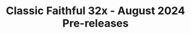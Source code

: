 ---
layout: post
title: Classic Faithful 32x - August 2024 Pre-releases
permalink: /classicfaithful/32x-Aug-2024
header-img: https://database.faithfulpack.net/images/website/posts/cf32x/Aug-2024.jpg

long_text: |
  Classic Faithful 32x has a new update in store; a Pre-Release for 1.21. Long overdue, this update adds all of the blocks and items pertaining to Update 1.21. Remaining are the paintings and most of the entities for a full release. Additionally, a plethora of existing textures were overhauled. You can see all changes for yourself in the extended changelog below. NOTE: Textures that are exclusively for the Jappa or Programmer Art pack respectively will have a [Jappa] or [PA] prefix attached to them.

changelog:
- August 2024:
  - Added:
    - Block:
      - Crafter Bottom (FHLX, Lillie Rose)
      - Crafter East (FHLX)
      - Crafter East Crafting (FHLX)
      - Crafter East Triggered (FHLX)
      - Crafter North (FHLX)
      - Crafter North Crafting (FHLX)
      - Crafter South (FHLX)
      - Crafter South Triggered (FHLX)
      - Crafter West (FHLX)
      - Crafter West Crafting (FHLX)
      - Crafter West Triggered (FHLX)
      - Copper Bulb (FHLX)
      - Copper Bulb Lit (FHLX)
      - Copper Bulb Lit Powered (FHLX)
      - Copper Bulb Powered (FHLX)
      - Copper Door Bottom (FHLX)
      - Copper Door Top (FHLX)
      - Copper Grate (FHLX)
      - Copper Trapdoor (FHLX, Evorp)
      - Exposed Copper Bulb (FHLX)
      - Exposed Copper Bulb Lit (FHLX)
      - Exposed Copper Bulb Lit Powered (FHLX)
      - Exposed Copper Bulb Powered (FHLX)
      - Exposed Copper Door Bottom (FHLX)
      - Exposed Copper Door Top (FHLX)
      - Exposed Copper Grate (FHLX)
      - Exposed Copper Trapdoor (FHLX)
      - Oxidized Copper Bulb (FHLX)
      - Oxidized Copper Bulb Lit (FHLX)
      - Oxidized Copper Bulb Lit Powered (FHLX)
      - Oxidized Copper Bulb Powered (FHLX)
      - Oxidized Copper Door Bottom (FHLX)
      - Oxidized Copper Door Top (FHLX)
      - Oxidized Copper Grate (FHLX)
      - Oxidized Copper Trapdoor (FHLX)
      - Weathered Copper Bulb (FHLX)
      - Weathered Copper Bulb Lit (FHLX)
      - Weathered Copper Bulb Lit Powered (FHLX)
      - Weathered Copper Bulb Powered (FHLX)
      - Weathered Copper Door Bottom (FHLX)
      - Weathered Copper Door Top (FHLX)
      - Weathered Copper Grate (FHLX)
      - Weathered Copper Trapdoor (FHLX)
      - Trial Spawner Top Ejecting Reward (FHLX)
      - Trial Spawner Top Inactive (FHLX)
      - Trial Spawner Side Inactive (FHLX, Evorp)
      - Trial Spawner Top Active (FHLX)
      - Trial Spawner Side Active (FHLX, Evorp)
      - Vault Front On (FHLX)
      - Vault Bottom (FHLX, Evorp)
      - Vault Side On (FHLX)
      - Vault Front Ejecting (FHLX)
      - Vault Top Ejecting (FHLX, Evorp)
      - Vault Side Off (FHLX)
      - Vault Front Off (FHLX, Evorp)
      - Vault Top (FHLX, Evorp)
      - Heavy Core (FHLX)
      - Flow Pottery Pattern (FHLX)
      - Guster Pottery Pattern (FHLX)
      - Scrape Pottery Pattern (FHLX)
      - Trial Spawner Side Active Ominous (FHLX, Evorp)
      - Trial Spawner Side Inactive Ominous (FHLX, Evorp)
      - Trial Spawner Top Active Ominous (FHLX)
      - Trial Spawner Top Ejecting Reward Ominous (FHLX)
      - Trial Spawner Top Inactive Ominous (FHLX)
      - Vault Front Off Ominous (FHLX)
      - Vault Side On Ominous (FHLX)
      - Vault Top Ejecting Ominous (FHLX, Evorp)
      - Vault Top Ominous (FHLX, Evorp)
      - Vault Front Ejecting Ominous (FHLX)
      - Vault Front On Ominous (FHLX)
      - Trial Spawner Bottom (FHLX, Evorp)
    - Entity:
      - "[PA] Husk (TheGeometrycosYT, Evorp, Vattic)"
      - Breeze (Webaccount284)
    - Font:
      - Accented (DMgaming, Pomi108, Evorp, Vattic)
      - Accented (DMgaming, Pomi108, Evorp, Vattic)
    - GUI:
      - X (DMgaming)
      - XHover (DMgaming)
      - XPress (DMgaming)
      - Dismount (Shaggy)
      - Dismount Pressed (Shaggy)
      - Flyingascend (Shaggy)
      - Flyingdescend (Shaggy)
      - Flyingdescend Pressed (Shaggy)
      - Jump (Shaggy)
      - Jump Pressed (Shaggy)
      - Sneak (Shaggy)
      - Sneak Pressed (Shaggy)
      - Flyingascend Pressed (Shaggy)
      - Background (Shaggy)
      - Snapshot Realms (Jamiscus)
      - Down (Shaggy)
      - Large Button (Shaggy)
      - Right Pressed (Shaggy)
      - Down Pressed (Shaggy)
      - Large Button Pressed (Shaggy)
      - Left Pressed (Shaggy)
      - Left (Shaggy)
      - Right (Shaggy)
      - Up (Shaggy)
      - Up Left (Shaggy)
      - Up Left Pressed (Shaggy)
      - Up Pressed (Shaggy)
      - Up Right (Shaggy)
      - Up Right Pressed (Shaggy)
      - Footer Separator (FHLX)
      - Header Separator (FHLX)
      - Tab (FHLX)
      - Tab Highlighted (FHLX)
      - Tab Selected (FHLX)
      - Tab Selected Highlighted (FHLX)
      - Inworld Footer Separator (FHLX)
      - Inworld Header Separator (FHLX)
      - "[PA] Menu Background (Shaggy, Vattic)"
      - "[PA] Menu List Background (Shaggy, Vattic)"
    - Item:
      - Trial Key (FHLX)
      - Armadillo Scute (FHLX)
      - Wolf Armor (FHLX)
      - Wind Charge (DMgaming, Evorp, TheGeometrycosYT)
      - Wolf Armor Overlay (FHLX)
      - Bolt Armor Trim Smithing Template (FHLX)
      - Breeze Rod (TheGeometrycosYT)
      - Flow Armor Trim Smithing Template (FHLX)
      - Flow Pottery Sherd (FHLX)
      - Guster Pottery Sherd (FHLX)
      - Mace (Shaggy)
      - Scrape Pottery Sherd (FHLX)
      - Ominous Bottle (Shaggy)
      - Ominous Trial Key (FHLX)
      - "[Jappa] Map Trial Chambers (Shaggy, Evorp)"
      - "[PA] Map Trial Chambers (liamj987, Vattic)"
      - Music Disc Creator (FHLX)
      - Music Disc Creator Music Box (FHLX)
      - Music Disc Precipice (Evorp, Vattic)
    - Mob Effect:
      - Bad Omen (FHLX)
      - Infested (FHLX)
      - Oozing (FHLX)
      - Raid Omen (DMgaming, Vattic, Evorp, FHLX)
      - Trial Omen (FHLX)
      - Weaving (FHLX)
      - Wind Charged (Evorp, FHLX)
    - UI:
      - Recipe Book Light Button (Shaggy)
      - Recipe Book Light Button Pressed (Shaggy)
      - TabLeftFrontBottomMostHover (Shaggy)
      - TabLeftFrontHover (Shaggy)
      - TabLeftFrontTopMostHover (Shaggy)
      - TabRightFrontBottomMostHover (Shaggy)
      - TabRightFrontHover (Shaggy)
      - TabRightFrontTopMostHover (Shaggy)
      - TabTopFrontHover (Shaggy)
      - TabTopFrontLeftMostHover (Shaggy)
      - TabTopFrontRightMostHover (Shaggy)
      - Tooltip Inverted Chevron (Webaccount284)
      - World Glyph Desaturated (Webaccount284)
      - Joystick Knob (Shaggy)
      - Crafter Item Border (liamj987, FHLX)
      - Redstone Arrow Vertical Powered (liamj987, FHLX)
      - Redstone Arrow Vertical Unpowered (liamj987, FHLX)
      - Slot Enabled (liamj987, FHLX)
      - Slot Enabled Hover (liamj987, FHLX)
      - Bubble Empty (liamj987, Vattic)
      - PreviewIcon (DMgaming)
    - Realms:
      - Realms Button Borderless Default (DMgaming)
      - Realms Button Borderless Hover (DMgaming)
      - Realms Button Borderless Hover Pressed (DMgaming)
      - Realms Button Borderless Lighthoverflag (DMgaming)
      - Realms Button Borderless Lightpressedflag (DMgaming)
      - Realms Button Borderless No Hover Pressed (DMgaming)
      - Realms Chevron Play (Shaggy)
    - Map:
      - Jungle Temple (FHLX)
      - Swamp Hut (FHLX)
      - Desert Village (FHLX)
      - Plains Village (FHLX)
      - Savanna Village (FHLX)
      - Snowy Village (FHLX)
      - Taiga Village (FHLX)
      - Trial Chambers (Evorp)
      - "[Jappa] Ocean Monument (Evorp, FHLX)"
      - "[Jappa] Woodland Mansion (FHLX)"
    - Particle:
      - Trial Spawner Detection 1 (liamj987)
      - Trial Spawner Detection 2 (liamj987)
      - Trial Spawner Detection 4 (Shaggy)
      - Trial Spawner Detection 3 (Shaggy)
      - Trial Spawner Detection 0 (Shaggy)
      - Trial Spawner Atlas (liamj987, Shaggy)
      - Infested (FHLX)
      - Ominous Spawning (Shaggy)
      - Raid Omen (Evorp, FHLX)
      - Small Gust 0 (FHLX)
      - Small Gust 1 (FHLX)
      - Small Gust 2 (FHLX)
      - Small Gust 3 (FHLX)
      - Small Gust 4 (FHLX)
      - Small Gust 5 (FHLX)
      - Small Gust 6 (FHLX)
      - Trial Omen (Evorp, FHLX)
      - Trial Spawner Detection Ominous 0 (liamj987, Shaggy)
      - Trial Spawner Detection Ominous 1 (liamj987)
      - Trial Spawner Detection Ominous 2 (liamj987)
      - Trial Spawner Detection Ominous 3 (liamj987, Shaggy)
      - Trial Spawner Detection Ominous 4 (liamj987, Shaggy)
      - Trial Spawner Ominous Atlas (liamj987, Shaggy)
    - Armor:
      - Bolt (Shaggy)
      - Bolt Leggings (Shaggy)
      - Flow (Shaggy)
      - Flow Leggings (Shaggy)
    - Painting:
      - Backyard (Evorp)
      - Changing (Evorp)
      - Endboss (Evorp)
      - Lowmist (Evorp, Jamiscus)
  - Changed:
    - Block:
      - Bamboo Stalk (Evorp, pcblox39)
      - Basalt Side (Evorp, Pythagoras_314)
      - Bell Bottom (Evorp)
      - Bell Side (Evorp)
      - Bell Top (Evorp)
      - "[Jappa] Furnace Front (Evorp)"
      - "[Jappa] Furnace Front On (Evorp)"
      - "[Jappa] Glow Item Frame (Evorp, ZapPack)"
      - "[PA] Glow Item Frame (Evorp, Vattic)"
      - Grindstone Pivot (Evorp)
      - Grindstone Round (Evorp)
      - Grindstone Side (Evorp)
      - Lightning Rod (Evorp)
      - Netherite Block (Evorp, Pythagoras_314)
      - "[Jappa] Nether Wart Block (Evorp, ZapPack)"
      - "[Jappa] Observer Back (Evorp)"
      - "[Jappa] Observer Back On (Evorp)"
      - "[Jappa] Observer Front (Evorp)"
      - "[Jappa] Observer Side (Evorp)"
      - "[Jappa] Piston Bottom (Evorp)"
      - "[Jappa] Piston Inner (Evorp)"
      - "[Jappa] Piston Side (Evorp)"
      - Polished Deepslate (Evorp)
      - "[Jappa] Polished Granite (Evorp)"
      - "[Jappa] Poppy (Evorp)"
      - "[Jappa] Prismarine Bricks (Evorp)"
      - "[Jappa] Spawner (Evorp)"
      - "[Jappa] Stonecutter Side (Evorp, HARYA_)"
      - Warped Wart Block (Evorp, ZapPack)
      - Missing Tile (Webaccount284)
      - Cherry Door Bottom (FHLX, Lillie Rose)
      - Cherry Door Top (FHLX, Lillie Rose)
      - Crafter Top (FHLX)
      - Crafter Top Crafting (FHLX)
      - Crafter Top Triggered (FHLX)
      - Polished Tuff (HARYA_, Evorp, Webaccount284)
      - Tuff Bricks (Evorp, FHLX)
      - Piston Arm (Evorp, Vattic)
      - Piston Arm Sticky (Evorp, Vattic)
    - Entity:
      - Bell Body (Evorp)
      - "[Jappa] Wolf (Lillie Rose, HARYA_, Evorp)"
      - "[Jappa] Wolf Angry (Webaccount284, HARYA_, Evorp, Lillie Rose)"
      - "[Jappa] Wolf Tame (Webaccount284, HARYA_, Evorp, Lillie Rose)"
      - "[PA] Husk (TheGeometrycosYT, Evorp, Vattic)"
      - "[PA] Ari (Webaccount284, Lillie Rose)"
      - "[PA] Efe (Webaccount284, FHLX, Evorp, Lillie Rose)"
      - "[PA] Kai (Webaccount284, FHLX)"
      - "[PA] Makena (Webaccount284, FHLX)"
      - "[PA] Noor (Webaccount284, FHLX)"
      - "[PA] Sunny (Webaccount284, Lillie Rose)"
      - "[PA] Zuri (Webaccount284, Evorp)"
      - 1.8 Zombie Villager (TheGeometrycosYT)
    - GUI:
      - "[Jappa] Empty Slot Emerald (Evorp)"
      - Wooden Planks (Shaggy, Evorp, ZapPack)
      - Scroller (Shaggy)
      - Text Field (Shaggy)
      - Text Field Highlighted (Shaggy)
    - Item:
      - Bell (Evorp)
      - Campfire (Evorp)
      - "[Jappa] Coal (Evorp)"
      - "[Jappa] Cocoa Beans (Evorp)"
      - "[Jappa] Diamond Horse Armor (Evorp)"
      - "[Jappa] Emerald (Evorp)"
      - Glow Berries (Evorp)
      - "[Jappa] Golden Horse Armor (Evorp)"
      - "[Jappa] Gold Nugget (Evorp)"
      - Heart Of The Sea (Evorp)
      - "[Jappa] Iron Horse Armor (Evorp"
      - Iron Nugget (Evorp, ZapPack)
      - Lead (Evorp, thaky)
      - "[Jappa] Leather Horse Armor (Evorp"
      - "[Jappa] Saddle (Evorp)"
      - "[Jappa] Slime Ball (Evorp)"
      - Soul Campfire (Evorp)
      - Brush (Evorp)
      - Raiser Armor Trim Smithing Template (liamj987, FHLX)
      - Wayfinder Armor Trim Smithing Template (liamj987, FHLX)
      - Weathered Copper Door (FHLX)
      - Oxidized Copper Door (FHLX)
      - Exposed Copper Door (FHLX)
      - Copper Door (FHLX)
      - "[PA] Light Gray Dye (Evorp, Vattic)"
    - Mob Effect:
      - 1.20 Bad Omen (DMgaming, Adrien_Sama, Evorp)
      - "[Jappa] Hero Of The Village (Evorp)"
    - UI:
      - Cell Image Darkgrey (Shaggy)
      - Classic-button-hover (Shaggy)
      - Classic-button-pressed (Shaggy)
      - Classic-button (Shaggy)
      - Keyboard Tooltip Background (Shaggy)
      - Recipe Book Dark Button (Shaggy)
      - Recipe Book Dark Button Pressed (Shaggy)
      - Recipe Book Group Collapsed (Shaggy)
      - Recipe Book Group Expanded (Shaggy)
      - Recipe Book Item Bg (Shaggy)
      - Creator Glyph Color (DMgaming, Shaggy)
      - Smithing Material Slot Overlay (Evorp, Shaggy)
    - Realms:
      - RealmsContent (DMgaming)
      - RealmsContentHover (DMgaming)
      - RealmsContentPressed (DMgaming)
  - Fixed:
    - Block:
      - Sniffer Egg Sides (aebrakerisaesthetic, FHLX)
      - "[PA] Hay Block Top (Evorp, Schmueles)"
      - "[PA] Lectern Top (Evorp)"
    - GUI:
      - "[Jappa] Toasts (liamj987, Evorp, ZapPack)"
    - UI:
      - Feedback (DMgaming)

single-changelog: true
expanded-changelog: true

downloads:
  - 1.21.x Jappa for Java Edition:
      CurseForge: https://www.curseforge.com/minecraft/texture-packs/classic-faithful-32x-jappa/download/5603047
      Modrinth: https://cdn.modrinth.com/data/woZSVbVu/versions/poDIpsmy/PR1.21-Jappa.zip
  - 1.21.x Jappa for Bedrock Edition:
      Direct Link: https://database.faithfulpack.net/packs/Classic-32x-Bedrock/Jappa/Classic%20Faithful%2032x%20Jappa%20-%20Latest.mcpack
  - 1.21.x Programmer Art for Java Edition:
      CurseForge: https://www.curseforge.com/minecraft/texture-packs/classic-faithful-32x-pa/download/5603066
      Modrinth: https://cdn.modrinth.com/data/bkFF9W8s/versions/eOHTGwRB/PR1.21-PA.zip
  - 1.21.x Programmer Art for Bedrock Edition:
      Direct Link: https://database.faithfulpack.net/packs/Classic-32x-Bedrock/Programmer%20Art/Classic%20Faithful%2032x%20Programmer%20Art%20-%20Latest.mcpack

---